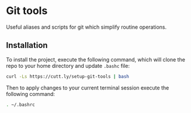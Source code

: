 # Git tools

Useful aliases and scripts for git which simplify routine operations.

## Installation

To install the project, execute the following command, which will clone the repo to your home directory and update `.bashc` file:

```sh
curl -Ls https://cutt.ly/setup-git-tools | bash
```

Then to apply changes to your current terminal session execute the following command:

```sh
. ~/.bashrc
```
